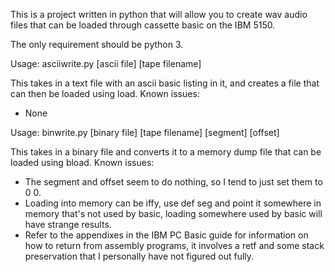This is a project written in python that will allow you to create wav audio files that can be loaded through cassette basic on the IBM 5150.

The only requirement should be python 3.

Usage:
asciiwrite.py [ascii file] [tape filename]

This takes in a text file with an ascii basic listing in it, and creates a file that can then be loaded using load.
Known issues:
* None

Usage:
binwrite.py [binary file] [tape filename] [segment] [offset]

This takes in a binary file and converts it to a memory dump file that can be loaded using bload.
Known issues:
* The segment and offset seem to do nothing, so I tend to just set them to 0 0.
* Loading into memory can be iffy, use def seg and point it somewhere in memory that's not used by basic, loading somewhere used by basic will have strange results.
* Refer to the appendixes in the IBM PC Basic guide for information on how to return from assembly programs, it involves a retf and some stack preservation that I personally have not figured out fully.
